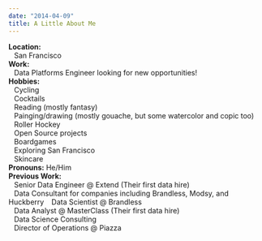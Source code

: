 ```yaml
---
date: "2014-04-09"
title: A Little About Me
---
```


__Location:__  
&ensp; San Francisco  
__Work:__  
&ensp; Data Platforms Engineer looking for new opportunities!  
__Hobbies:__  
&ensp; Cycling   
&ensp; Cocktails  
&ensp; Reading (mostly fantasy)  
&ensp; Painging/drawing (mostly gouache, but some watercolor and copic too)  
&ensp; Roller Hockey  
&ensp; Open Source projects  
&ensp; Boardgames  
&ensp; Exploring San Francisco  
&ensp; Skincare  
__Pronouns:__ He/Him  
__Previous Work:__  
&ensp; Senior Data Engineer @ Extend (Their first data hire)  
&ensp; Data Consultant for companies including Brandless, Modsy, and Huckberry 
&ensp; Data Scientist @ Brandless  
&ensp; Data Analyst @ MasterClass (Their first data hire)  
&ensp; Data Science Consulting  
&ensp; Director of Operations @ Piazza
